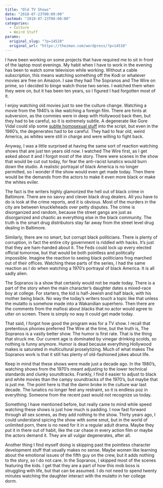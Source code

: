 ```yaml
---
title: "Old TV Shows"
date: "2018-07-23T00:00:00"
lastmod: "2018-07-23T00:00:00"
categories:
  - Culture
  - Weird Stuff
params:
  original_slug: "?p=14510"
  original_url: "https://thezman.com/wordpress/?p=14510"
---
```


I have been working on some projects that have required me to sit in
front of the laptop most evenings. My habit when I have to work in the
evening has been to watch some television while working. Without a cable
subscription, this means watching something off the Kodi or whatever
movies are free on Amazon. I saw they had The Sopranos and The Wire on
prime, so I decided to binge watch those two series. I watched them when
they were on, but it has been ten years, so I figured I had forgotten
most of it.

I enjoy watching old movies just to see the culture change. Watching a
movie from the 1940’s is like watching a foreign film. There are hints
at subversion, as the commies were in deep with Hollywood back then, but
they had to be careful, so it is extremely subtle. A degenerate like
Gore Vidal could slip some [subtle homosexual
stuff](http://articles.latimes.com/2012/aug/01/entertainment/la-et-mn-gore-vidal-charlton-heston-ben-hur-20120801)
into the script, but even in the 1960’s, the degenerates had to be
careful. They had to fear old, weird America, as whites were still in
charge and were willing to fight back.

Anyway, I was a little surprised at having the same sort of reaction
watching shows that are just ten years old now. I watched The Wire
first, as I get asked about it and I forgot most of the story. There
were scenes in the show that would be cut out today, for fear the
anti-racist lunatics would burn down the studio. A realistic portrayal
of black America is no longer permitted, so I wonder if the show would
even get made today. Then there would be the demands from the actors to
make it even more black or make the whites eviler.

The fact is the writers highly glamorized the hell out of black crime in
Baltimore. There are no savvy and clever black drug dealers. All you
have to do is look at the crime reports, and it is obvious. Most of the
murders in the city are between knuckleheads over petty disputes. The
crime is disorganized and random, because the street gangs are just as
disorganized and chaotic as everything else in the black community. The
truth is the smart drug distributors stay far away from the street level
drug dealing in Baltimore.

Similarly, there are no smart, but corrupt black politicians. There is
plenty of corruption, in fact the entire city government is riddled with
hacks. It’s just that they are ham-handed about it. The Feds could lock
up every elected official tomorrow, but that would be both pointless and
politically impossible. Imagine the reaction to seeing black politicians
frog marched out of their offices. Watching these parts of the series, I
had the same reaction as I do when watching a 1970’s portrayal of black
America. It is all sadly alien.

The Sopranos is a show that certainly would not be made today. There is
a part of the story when the main character’s daughter dates a
mixed-race boy at college. For starters, the kid is half-Jewish and half
black, with his mother being black. No way the today’s writers touch a
topic like that unless the mulatto is somehow made into a Wakandian
superhero. Then there are the comments from the mafiosi about blacks
that no actor would agree to utter on screen. There is simply no way it
could get made today.

That said, I forgot how good the program was for a TV show. I recall
that pretentious phonies preferred The Wire at the time, but the truth
is, The Sopranos is a vastly better show. The humor is first rate. That
is the thing that struck me. Our current age is dominated by vinegar
drinking scolds, so nothing is funny anymore. Humor is dead because
everything Hollywood makes is saturated in multicultural proselytizing.
Much of what makes The Sopranos work is that it still has plenty of
old-fashioned jokes about life.

Keep in mind that these shows were made just a decade ago. In the
1980’s, watching shows from the 1970’s meant adjusting to the lower
technical standards and clunky soundtracks. Frankly, I find it easier to
adjust to black and white movies than the campy soundtracks of the
1970’s, but maybe that is just me. The point here is that the damn broke
in the culture war last decade. The lunatics no longer feel any
restraint, so it is endless poz in everything. Someone from the recent
past would not recognize us today.

Something I have mentioned before, but really came to mind while speed
watching these shows is just how much is padding. I now fast forward
through all sex scenes, as they add nothing to the show. Thirty years
ago, I could understand spicing the show with some smut, but in the
world of unlimited porn, there is no need for it in a regular adult
drama. Maybe they put it in there out of habit, like the car chase in
every action film or maybe the actors demand it. They are all vulgar
degenerates, after all.

Another thing I find myself doing is skipping past the pointless
character development stuff that usually makes no sense. Maybe women
like learning about the emotional issues of the fifth guy on the crew,
but it adds nothing to the story, so I do not care. In the Sopranos, I
skipped most of the scenes featuring the kids. I get that they are a
part of how this mob boss is struggling with life, but that can be
assumed. I do not need to spend twenty minutes watching the daughter
interact with the mulatto in her college dorm.
